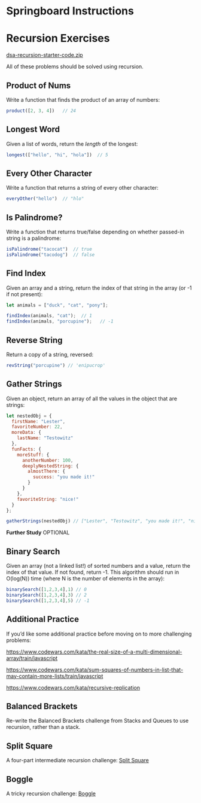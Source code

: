 # Springboard Instructions

# **Recursion Exercises**

[dsa-recursion-starter-code.zip](https://s3-us-west-2.amazonaws.com/secure.notion-static.com/3dbea007-54f5-4af5-b1f6-95a3cc0062df/dsa-recursion-starter-code.zip)

All of these problems should be solved using recursion.

## **Product of Nums**

Write a function that finds the product of an array of numbers:

```jsx
product([2, 3, 4])   // 24
```

## **Longest Word**

Given a list of words, return the *length* of the longest:

```jsx
longest(["hello", "hi", "hola"])  // 5
```

## **Every Other Character**

Write a function that returns a string of every other character:

```jsx
everyOther("hello")  // "hlo"
```

## **Is Palindrome?**

Write a function that returns true/false depending on whether passed-in string is a palindrome:

```jsx
isPalindrome("tacocat")  // true
isPalindrome("tacodog")  // false
```

## **Find Index**

Given an array and a string, return the index of that string in the array (or -1 if not present):

```jsx
let animals = ["duck", "cat", "pony"];

findIndex(animals, "cat");  // 1
findIndex(animals, "porcupine");   // -1
```

## **Reverse String**

Return a copy of a string, reversed:

```jsx
revString("porcupine") // 'enipucrop'
```

## **Gather Strings**

Given an object, return an array of all the values in the object that are strings:

```jsx
let nestedObj = {
  firstName: "Lester",
  favoriteNumber: 22,
  moreData: {
    lastName: "Testowitz"
  },
  funFacts: {
    moreStuff: {
      anotherNumber: 100,
      deeplyNestedString: {
        almostThere: {
          success: "you made it!"
        }
      }
    },
    favoriteString: "nice!"
  }
};

gatherStrings(nestedObj) // ["Lester", "Testowitz", "you made it!", "nice!"];
```

**Further Study** OPTIONAL

## **Binary Search**

Given an array (not a linked list!) of sorted numbers and a value, return the index of that value. If not found, return -1. This algorithm should run in O(log(N)) time (where N is the number of elements in the array):

```jsx
binarySearch([1,2,3,4],1) // 0
binarySearch([1,2,3,4],3) // 2
binarySearch([1,2,3,4],5) // -1
```

## **Additional Practice**

If you’d like some additional practice before moving on to more challenging problems:

https://www.codewars.com/kata/the-real-size-of-a-multi-dimensional-array/train/javascript

https://www.codewars.com/kata/sum-squares-of-numbers-in-list-that-may-contain-more-lists/train/javascript

https://www.codewars.com/kata/recursive-replication

## **Balanced Brackets**

Re-write the Balanced Brackets challenge from Stacks and Queues to use recursion, rather than a stack.

## **Split Square**

A four-part intermediate recursion challenge: [Split Square](https://curric.rithmschool.com/springboard/exercises/dsa-recursion/split-square/)

## **Boggle**

A tricky recursion challenge: [Boggle](https://curric.rithmschool.com/springboard/exercises/dsa-recursion/boggle/)
